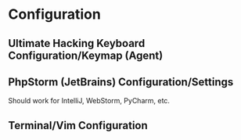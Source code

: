 # Configuration
## Ultimate Hacking Keyboard Configuration/Keymap (Agent)
## PhpStorm (JetBrains) Configuration/Settings
Should work for IntelliJ, WebStorm, PyCharm, etc.
## Terminal/Vim Configuration
